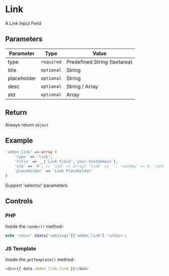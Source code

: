 # Link
A Link Input Field

## Parameters
Parameter | Type | Value
--- | --- | ---
type | `required` | Predefined String (textarea)
title | `optional` | String
placeholder | `optional` | String
desc | `optional` | String / Array
std | `optional` | Array

## Return
Always return `object`

## Example
```php
'addon_link' => array (
    'type' => 'link',
    'title' => __('Link Field','your-textdomain'),
    'std' => '#', // 'std' => array( 'link' => '', 'window' => 0, 'nofolow' => 0 ),
    'placeholder' => 'Link Placeholder'
)
```
Support 'selector' parameters.


## Controls
### PHP
Inside the `rander()` method-
```php
echo '<div>'.$data["settings"]["addon_link"].'</div>';
```

### JS Template
Inside the `getTemplate()` method-
```js
<div>{{ data.addon_link.link }}</div>
```

